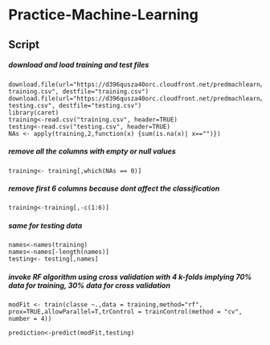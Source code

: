 Practice-Machine-Learning
=========================
## Script 

##### download and load training and test files
```
download.file(url="https://d396qusza40orc.cloudfront.net/predmachlearn/pml-training.csv", destfile="training.csv")
download.file(url="https://d396qusza40orc.cloudfront.net/predmachlearn/pml-testing.csv", destfile="testing.csv")
library(caret)
training<-read.csv("training.csv", header=TRUE)
testing<-read.csv("testing.csv", header=TRUE)
NAs <- apply(training,2,function(x) {sum(is.na(x)| x=="")}) 
```

##### remove all the columns with empty or null values 

```
training<- training[,which(NAs == 0)]
```

##### remove first 6 columns because dont affect the classification 

```
training<-training[,-c(1:6)]
```

##### same for testing data 

```
names<-names(training)
names<-names[-length(names)]
testing<- testing[,names]
```

##### invoke RF algorithm using cross validation with 4 k-folds implying 70% data for training, 30% data for cross validation 

```
modFit <- train(classe ~.,data = training,method="rf", prox=TRUE,allowParallel=T,trControl = trainControl(method = "cv", number = 4))
```
```
prediction<-predict(modFit,testing)
```
